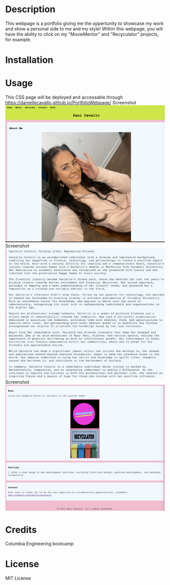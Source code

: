 # Description
This webpage is a portfolio giving me the oppertunity to showcase my work and show a personal side to me and my style! Within this webpage, you will have the ability to click on my "MovieMentor" and "Recyculator" projects, for example.

# Installation

# Usage
This CSS page will be deployed and accessable through 
https://daniellecavallo.github.io/PortfolioWebpage/
Screenshot ![first screenshot of portfolio](assets/screenshot1.png)
Screenshot ![second screenshot of portfolio](assets/screenshot2.png)
Screenshot ![third screenshot of portfolio](assets/screenshot3.png)

# Credits

Columbia Engineering bootcamp 

# License
MIT License